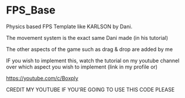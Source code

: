 # FPS_Base
Physics based FPS Template like KARLSON by Dani. 

The movement system is the exact same Dani made (in his tutorial)

The other aspects of the game such as drag & drop are added by me

IF you wish to implement this, watch the tutorial on my youtube channel over which aspect you wish to implement (link in my profile or)

https://youtube.com/c/Boxply

CREDIT MY YOUTUBE IF YOU'RE GOING TO USE THIS CODE PLEASE
